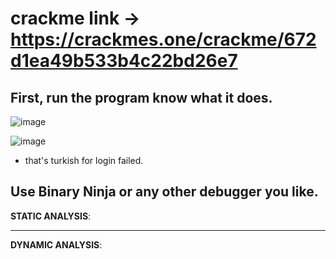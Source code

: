 # crackme link -> https://crackmes.one/crackme/672d1ea49b533b4c22bd26e7

## First, run the program know what it does.

![image](https://github.com/user-attachments/assets/15817191-d44c-4bd6-9bb9-1dadb90a14ff)

![image](https://github.com/user-attachments/assets/822cf597-ff7a-4b6f-b9c5-360047eb6627)

- that's turkish for login failed.

## Use Binary Ninja or any other debugger you like.

**STATIC ANALYSIS**:

----------------------------------------------------------------------------------------------------------------------------------

**DYNAMIC ANALYSIS**:
